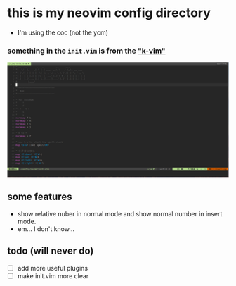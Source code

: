 # this is my neovim config directory

- I'm using the coc (not the ycm)

### something in the `init.vim` is from the ["k-vim"](https://github.com/wklken/k-vim)

<img src="https://raw.githubusercontent.com/Arch-Jason/my-neovim-config/master/show.png" alt="show">

## some features
- show relative nuber in normal mode and show normal number in insert mode.
- em... I don't know...

## todo (will never do)
- [ ] add more useful plugins
- [ ] make init.vim more clear
